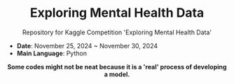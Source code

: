 <div align="center">
  
# Exploring Mental Health Data

Repository for Kaggle Competition 'Exploring Mental Health Data'

</div>

- **Date**: November 25, 2024 ~ November 30, 2024
- **Main Language**: Python

<div align="center">

**Some codes might not be neat because it is a 'real' process of developing a model.**

</div>
